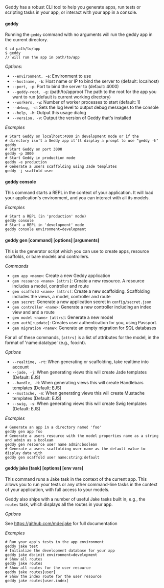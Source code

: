 Geddy has a robust CLI tool to help you generate apps, run tests or scripting tasks in your app, or interact with your app in a console.

#### geddy

Running the `geddy` command with no arguments will run the geddy app in the current directory.

```
$ cd path/to/app
$ geddy
// will run the app in path/to/app
```

*Options*:

- `--environment, -e`: Environment to use
- `--hostname, -b`: Host name or IP to bind the server to (default: localhost)
- `--port, -p`: Port to bind the server to (default: 4000)
- `--geddy-root, -g`: /path/to/approot The path to the root for the app you want to run (default is current working directory)
- `--workers, -w`: Number of worker processes to start (default: 1)
- `--debug, -d`: Sets the log level to output debug messages to the console
- `--help, -h`: Output this usage dialog
- `--version, -v`: Output the version of Geddy that's installed

*Examples*

```
# Start Geddy on localhost:4000 in development mode or if the
# directory isn't a Geddy app it'll display a prompt to use "geddy -h"
geddy
# Start Geddy on port 3000
geddy -p 3000
# Start Geddy in production mode
geddy -e production
# Generate a users scaffolding using Jade templates
geddy -j scaffold user

```

#### geddy console

This command starts a REPL in the context of your application. It will load your
application's environment, and you can interact with all its models.

*Examples*

```
# Start a REPL (in 'production' mode)
geddy console
# Start a REPL in 'development' mode
geddy console environment=development
```

#### geddy gen [command] [options] [arguments]

This is the generator script which you can use to create apps, resource
scaffolds, or bare models and controllers.

*Commands*

- `gen app <name>`: Create a new Geddy application
- `gen resource <name> [attrs]`: Create a new resource. A resource includes a model, controller and route
- `gen scaffold <name> [attrs]`: Create a new scaffolding. Scaffolding includes the views, a model, controller and route
- `gen secret`: Generate a new application secret in `config/secret.json`
- `gen controller <name>`: Generate a new controller including an index view and and a route
- `gen model <name> [attrs]`: Generate a new model
- `gen auth[:update]`: Creates user authentication for you, using Passport.
- `gen migration <name>`: Generate an empty migration for SQL databases

For all of these commands, `[attrs]` is a list of attributes for the model, in
the format of 'name:datatype' (e.g., foo:int).

*Options*

- `--realtime, -rt`: When generating or scaffolding, take realtime into account
- `--jade, -j`: When generating views this will create Jade templates (Default: EJS)
- `--handle, -H`: When generating views this will create Handlebars templates (Default: EJS)
- `--mustache, -m`: When generating views this will create Mustache templates (Default: EJS)
- `--swig, -s`: When generating views this will create Swig templates (Default: EJS)

*Examples*

```
# Generate an app in a directory named 'foo'
geddy gen app foo
# Generate a users resource with the model properties name as a string and admin as a boolean
geddy gen resource user name admin:boolean
# Generate a users scaffolding user name as the default value to display data with
geddy gen scaffold user name:string:default

```

#### geddy jake [task] [options] [env vars]

This command runs a Jake task in the context of the current app. This allows you
to run your tests or any other command-line tasks in the context of your
application, with full access to your models.

Geddy also ships with a number of useful Jake tasks built in, e.g., the `routes`
task, which displays all the routes in your app.

*Options*

See https://github.com/mde/jake for full documentation

*Examples*

```
# Run your app's tests in the app environment
geddy jake test
# Initialize the development database for your app
geddy jake db:init environment=development
# Show all routes
geddy jake routes
# Show all routes for the user resource
geddy jake routes[user]
# Show the index route for the user resource
geddy jake routes[user.index]
```



